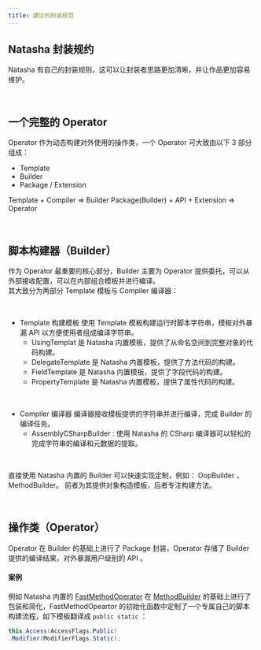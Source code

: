 ```yaml
---
title: 建议的封装规范
---
```


## Natasha 封装规约

Natasha 有自己的封装规则，这可以让封装者思路更加清晰，并让作品更加容易维护。

<br/>

## 一个完整的 Operator

Operator 作为动态构建对外使用的操作类，一个 Operator 可大致由以下 3 部分组成：

- Template
- Builder
- Package / Extension

Template + Compiler => Builder
Package(Builder) + API + Extension => Operator

<br/>

## 脚本构建器（Builder）

作为 Operator 最重要的核心部分，Builder 主要为 Operator 提供委托，可以从外部接收配置，可以在内部组合模板并进行编译。\
其大致分为两部分 Template 模板与 Compiler 编译器：

<br/>

- Template 构建模板
  使用 Template 模板构建运行时脚本字符串，模板对外暴漏 API 以方便使用者组成编译字符串。
  - UsingTemplat 是 Natasha 内置模板，提供了从命名空间到完整对象的代码构建。
  - DelegateTemplate 是 Natasha 内置模板，提供了方法代码的构建。
  - FieldTemplate 是 Natasha 内置模板，提供了字段代码的构建。
  - PropertyTemplate 是 Natasha 内置模板，提供了属性代码的构建。

<br/>  

- Compiler 编译器
  编译器接收模板提供的字符串并进行编译，完成 Builder 的编译任务。
  - AssemblyCSharpBuilder  : 使用 Natasha 的 CSharp 编译器可以轻松的完成字符串的编译和元数据的提取。

<br/>

直接使用 Natasha 内置的 Builder 可以快速实现定制，例如： OopBuilder<TOperator> ，MethodBuilder<TOperator>。
前者为其提供对象构造模板，后者专注构建方法。

<br/>

## 操作类（Operator）

Operator 在 Builder 的基础上进行了 Package 封装，Operator 存储了 Builder 提供的编译结果，对外暴漏用户级别的 API 。 <br/>

#### 案例

例如 Natasha 内置的 [FastMethodOperator](https://github.com/dotnetcore/Natasha/blob/master/src/Natasha.CSharp/Natasha.CSharp.Template/Api/Level1/Operator/FastMethodOperator.cs) 在 [MethodBuilder](https://github.com/dotnetcore/Natasha/blob/master/src/Natasha.CSharp/Natasha.CSharp.Template/Builder/MethodBuilder.cs) 的基础上进行了包装和简化，FastMethodOpeartor 的初始化函数中定制了一个专属自己的脚本构建流程，如下模板翻译成 `public static` ：

```cs
this.Access(AccessFlags.Public)
.Modifier(ModifierFlags.Static);
```

